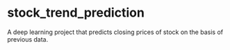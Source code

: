 # stock_trend_prediction
A deep learning project that predicts closing prices of stock on the basis of previous data.
